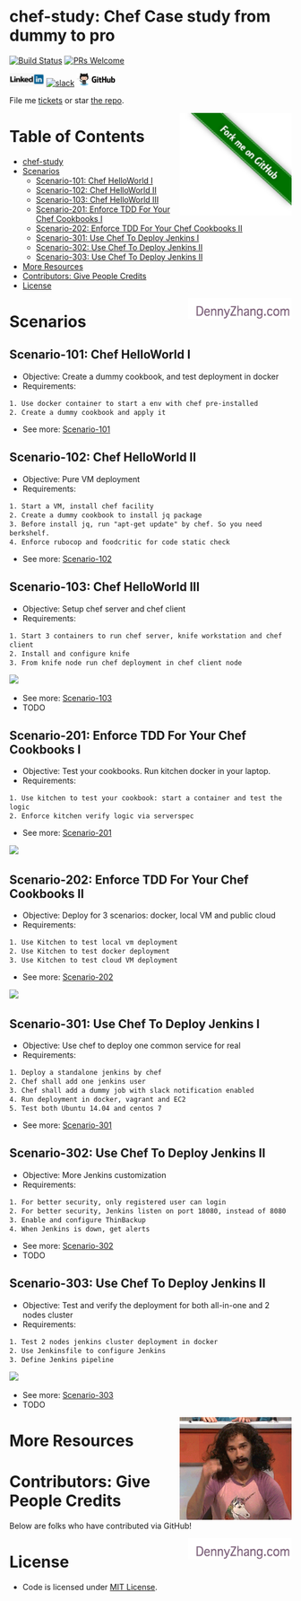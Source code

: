 # chef-study: Chef Case study from dummy to pro

[![Build Status](https://travis-ci.org/DennyZhang/chef-study.svg?branch=master)](https://travis-ci.org/DennyZhang/chef-study) [![PRs Welcome](https://img.shields.io/badge/PRs-welcome-brightgreen.svg)](http://makeapullrequest.com)

[![LinkedIn](https://raw.githubusercontent.com/USDevOps/mywechat-slack-group/master/images/linkedin.png)](https://www.linkedin.com/in/dennyzhang001) <a href="https://www.dennyzhang.com/slack" target="_blank" rel="nofollow"><img src="http://slack.dennyzhang.com/badge.svg" alt="slack"/></a> [![Github](https://raw.githubusercontent.com/USDevOps/mywechat-slack-group/master/images/github.png)](https://github.com/DennyZhang)

File me [tickets](https://github.com/DennyZhang/chef-study/issues) or star [the repo](https://github.com/DennyZhang/chef-study).

<a href="https://github.com/DennyZhang?tab=followers"><img align="right" width="200" height="183" src="https://raw.githubusercontent.com/USDevOps/mywechat-slack-group/master/images/fork_github.png" /></a>

Table of Contents
=================

   * [chef-study](#chef-study)
   * [Scenarios](#scenarios)
      * [Scenario-101: Chef HelloWorld I](#scenario-101-chef-helloworld-i)
      * [Scenario-102: Chef HelloWorld II](#scenario-102-chef-helloworld-ii)
      * [Scenario-103: Chef HelloWorld III](#scenario-103-chef-helloworld-iii)
      * [Scenario-201: Enforce TDD For Your Chef Cookbooks I](#scenario-201-enforce-tdd-for-your-chef-cookbooks-i)
      * [Scenario-202: Enforce TDD For Your Chef Cookbooks II](#scenario-202-enforce-tdd-for-your-chef-cookbooks-ii)
      * [Scenario-301: Use Chef To Deploy Jenkins I](#scenario-301-use-chef-to-deploy-jenkins-i)
      * [Scenario-302: Use Chef To Deploy Jenkins II](#scenario-302-use-chef-to-deploy-jenkins-ii)
      * [Scenario-303: Use Chef To Deploy Jenkins II](#scenario-303-use-chef-to-deploy-jenkins-ii)
   * [More Resources](#more-resources)
   * [Contributors: Give People Credits](#contributors-give-people-credits)
   * [License](#license)

<a href="https://www.dennyzhang.com"><img align="right" width="185" height="37" src="https://raw.githubusercontent.com/USDevOps/mywechat-slack-group/master/images/dns_small.png"></a>

# Scenarios

## Scenario-101: Chef HelloWorld I
- Objective: Create a dummy cookbook, and test deployment in docker
- Requirements:
```
1. Use docker container to start a env with chef pre-installed
2. Create a dummy cookbook and apply it
```
- See more: [Scenario-101](./Scenario-101)

## Scenario-102: Chef HelloWorld II
- Objective: Pure VM deployment
- Requirements:
```
1. Start a VM, install chef facility
2. Create a dummy cookbook to install jq package
3. Before install jq, run "apt-get update" by chef. So you need berkshelf.
4. Enforce rubocop and foodcritic for code static check
```
- See more: [Scenario-102](./Scenario-102)

## Scenario-103: Chef HelloWorld III
- Objective: Setup chef server and chef client
- Requirements:
```
1. Start 3 containers to run chef server, knife workstation and chef client
2. Install and configure knife
3. From knife node run chef deployment in chef client node
```
<a href="https://www.dennyzhang.com"><img src="https://raw.githubusercontent.com/DennyZhang/chef-study/master/images/scenario-103-design.png"/> </a>
- See more: [Scenario-103](./Scenario-103)
- TODO

## Scenario-201: Enforce TDD For Your Chef Cookbooks I
- Objective: Test your cookbooks. Run kitchen docker in your laptop.
- Requirements:
```
1. Use kitchen to test your cookbook: start a container and test the logic
2. Enforce kitchen verify logic via serverspec
```
- See more: [Scenario-201](./Scenario-201)

<a href="https://www.dennyzhang.com"><img src="https://raw.githubusercontent.com/DennyZhang/chef-study/master/images/scenario-201-design.png"/> </a>
## Scenario-202: Enforce TDD For Your Chef Cookbooks II
- Objective: Deploy for 3 scenarios: docker, local VM and public cloud
- Requirements:
```
1. Use Kitchen to test local vm deployment
2. Use Kitchen to test docker deployment
3. Use Kitchen to test cloud VM deployment
```
- See more: [Scenario-202](./Scenario-202)

<a href="https://www.dennyzhang.com"><img src="https://raw.githubusercontent.com/DennyZhang/chef-study/master/images/scenario-202-design.png"/> </a>

## Scenario-301: Use Chef To Deploy Jenkins I
- Objective: Use chef to deploy one common service for real
- Requirements:
```
1. Deploy a standalone jenkins by chef
2. Chef shall add one jenkins user
3. Chef shall add a dummy job with slack notification enabled
4. Run deployment in docker, vagrant and EC2
5. Test both Ubuntu 14.04 and centos 7
```
- See more: [Scenario-301](./Scenario-301)

## Scenario-302: Use Chef To Deploy Jenkins II
- Objective: More Jenkins customization
- Requirements:
```
1. For better security, only registered user can login
2. For better security, Jenkins listen on port 18080, instead of 8080
3. Enable and configure ThinBackup
4. When Jenkins is down, get alerts
```
- See more: [Scenario-302](./Scenario-302)
- TODO

## Scenario-303: Use Chef To Deploy Jenkins II
- Objective: Test and verify the deployment for both all-in-one and 2 nodes cluster
- Requirements:
```
1. Test 2 nodes jenkins cluster deployment in docker
2. Use Jenkinsfile to configure Jenkins
3. Define Jenkins pipeline
```
<a href="https://www.dennyzhang.com"><img src="https://raw.githubusercontent.com/DennyZhang/chef-study/master/images/scenario-303-design.png"/> </a>
- See more: [Scenario-303](./Scenario-303)
- TODO

<a href="https://www.dennyzhang.com"><img align="right" width="200" height="183" src="https://raw.githubusercontent.com/USDevOps/mywechat-slack-group/master/images/magic.gif"></a>

# More Resources

# Contributors: Give People Credits
Below are folks who have contributed via GitHub!

<a href="https://www.dennyzhang.com"><img align="right" width="185" height="37" src="https://raw.githubusercontent.com/USDevOps/mywechat-slack-group/master/images/dns_small.png"></a>

# License
- Code is licensed under [MIT License](https://www.dennyzhang.com/wp-content/mit_license.txt).
